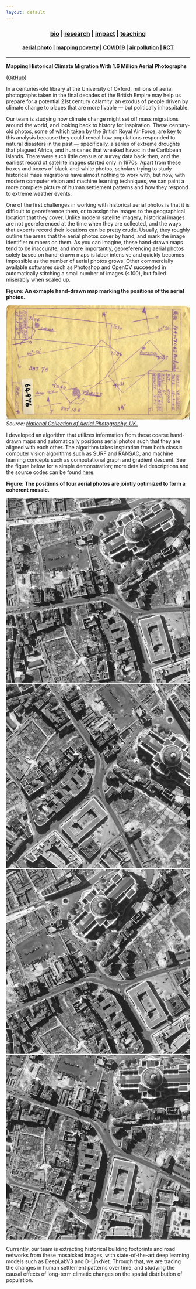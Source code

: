 ```yaml
---
layout: default
---
```


<div align="center">
	<h3>
	<a href="/index.html">bio</a> | <a href="/research.html"><b>research</b></a> | <a href="/impact.html">impact</a> | <a href="/teaching.html">teaching</a><br>
	</h3>
</div>
<div align="center">
	<h4>
	<a href="/research-aerial.html"><b>aerial photo</b></a> | <a href="/research-jmp.html">mapping poverty</a> | <a href="/research-covid19.html">COVID19</a> | <a href="/research-pollution.html">air pollution</a> | <a href="/research-rct.html">RCT</a>
	</h4>
</div>

----

__Mapping Historical Climate Migration With 1.6 Million Aerial Photographs__

([GitHub](https://github.com/luna983/stitch-aerial-photos))

In a centuries-old library at the University of Oxford, millions of aerial photographs taken in the final decades of the British Empire may help us prepare for a potential 21st century calamity: an exodus of people driven by climate change to places that are more livable — but politically inhospitable.

Our team is studying how climate change might set off mass migrations around the world, and looking back to history for inspiration. These century-old photos, some of which taken by the British Royal Air Force, are key to this analysis because they could reveal how populations responded to natural disasters in the past — specifically, a series of extreme droughts that plagued Africa, and hurricanes that wreaked havoc in the Caribbean islands. There were such little census or survey data back then, and the earliest record of satellite images started only in 1970s. Apart from these boxes and boxes of black-and-white photos, scholars trying to study historical mass migrations have almost nothing to work with; but now, with modern computer vision and machine learning techniques, we can paint a more complete picture of human settlement patterns and how they respond to extreme weather events.

One of the first challenges in working with historical aerial photos is that it is difficult to georeference them, or to assign the images to the geographical location that they cover. Unlike modern satellite imagery, historical images are not georeferenced at the time when they are collected, and the ways that experts record their locations can be pretty crude. Usually, they roughly outline the areas that the aerial photos cover by hand, and mark the image identifier numbers on them. As you can imagine, these hand-drawn maps tend to be inaccurate, and more importantly, georeferencing aerial photos solely based on hand-drawn maps is labor intensive and quickly becomes impossible as the number of aerial photos grows. Other commercially available softwares such as Photoshop and OpenCV succeeded in automatically stitching a small number of images (<100), but failed miserably when scaled up.

__Figure: An exmaple hand-drawn map marking the positions of the aerial photos.__

![sortie](/assets/data/research-aerial-stitch/sortie.jpg)
*Source: [National Collection of Aerial Photography, UK.](https://ncap.org.uk/sites/default/files/NCAP_ACIU_PLOT_64976-3.jpg)*

I developed an algorithm that utilizes information from these coarse hand-drawn maps and automatically positions aerial photos such that they are aligned with each other. The algorithm takes inspiration from both classic computer vision algorithms such as SURF and RANSAC, and machine learning concepts such as computational graph and gradient descent. See the figure below for a simple demonstration; more detailed descriptions and the source codes can be found [here](https://github.com/luna983/stitch-aerial-photos).

__Figure: The positions of four aerial photos are jointly optimized to form a coherent mosaic.__

<div id='research-aerial-stitch' class='canvas'>
<p id='research-aerial-stitch-text'></p>
<img src='/assets/data/research-aerial-stitch/test0.jpg' id='research-aerial-stitch-test0' class='canvas-img'>
<img src='/assets/data/research-aerial-stitch/test1.jpg' id='research-aerial-stitch-test1' class='canvas-img'>
<img src='/assets/data/research-aerial-stitch/test2.jpg' id='research-aerial-stitch-test2' class='canvas-img'>
<img src='/assets/data/research-aerial-stitch/test3.jpg' id='research-aerial-stitch-test3' class='canvas-img'>
</div>

Currently, our team is extracting historical building footprints and road networks from these mosaicked images, with state-of-the-art deep learning models such as DeepLabV3 and D-LinkNet. Through that, we are tracing the changes in human settlement patterns over time, and studying the causal effects of long-term climatic changes on the spatial distribution of population.

<script src="/assets/data/research-aerial-stitch/data.js"></script>
<script src="/assets/js/research-aerial-stitch.js"></script>

